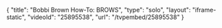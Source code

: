 {
    "title": "Bobbi Brown How-To: BROWS",
    "type": "solo",
    "layout": "iframe-static",
    "videoId": "25895538",
    "url": "\/tvpembed\/25895538"
}